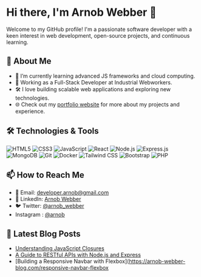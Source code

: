 # Hi there, I'm Arnob Webber 👋

Welcome to my GitHub profile! I'm a passionate software developer with a keen interest in web development, open-source projects, and continuous learning.

## 🚀 About Me

- 🌱 I’m currently learning advanced JS frameworks and cloud computing.
- 💼 Working as a Full-Stack Developer at Industrial Webworkers.
- 🛠️ I love building scalable web applications and exploring new technologies.
- 🌐 Check out my [portfolio website](https://arnob-webber-portfolio.com) for more about my projects and experience.

## 🛠️ Technologies & Tools

![HTML5](https://img.shields.io/badge/-HTML5-E34F26?style=flat-square&logo=html5&logoColor=white)
![CSS3](https://img.shields.io/badge/-CSS3-1572B6?style=flat-square&logo=css3)
![JavaScript](https://img.shields.io/badge/-JavaScript-F7DF1E?style=flat-square&logo=javascript&logoColor=black)
![React](https://img.shields.io/badge/-React-61DAFB?style=flat-square&logo=react&logoColor=black)
![Node.js](https://img.shields.io/badge/-Node.js-339933?style=flat-square&logo=node.js&logoColor=white)
![Express.js](https://img.shields.io/badge/-Express.js-000000?style=flat-square&logo=express&logoColor=white)
![MongoDB](https://img.shields.io/badge/-MongoDB-47A248?style=flat-square&logo=mongodb&logoColor=white)
![Git](https://img.shields.io/badge/-Git-F05032?style=flat-square&logo=git&logoColor=white)
![Docker](https://img.shields.io/badge/-Docker-2496ED?style=flat-square&logo=docker&logoColor=white)
![Tailwind CSS](https://img.shields.io/badge/-Tailwind%20CSS-38B2AC?style=flat-square&logo=tailwind-css&logoColor=white)
![Bootstrap](https://img.shields.io/badge/-Bootstrap-563D7C?style=flat-square&logo=bootstrap&logoColor=white)
![PHP](https://img.shields.io/badge/-PHP-777BB4?style=flat-square&logo=php&logoColor=white)

## 📫 How to Reach Me

- 📧 Email: [developer.arnob@gmail.com](mailto:developer.arnob@gmail.com)
- 💼 LinkedIn: [Arnob Webber](https://www.linkedin.com/in/arnobcodes/)
- 🐦 Twitter: [@arnob_webber](https://twitter.com/arnob_webber)
- Instagram : [@arnob](https://www.instagram.com/thewebber.man/)

## 📝 Latest Blog Posts

<!-- BLOG-POST-LIST:START -->
- [Understanding JavaScript Closures](https://arnob-webber-blog.com/javascript-closures)
- [A Guide to RESTful APIs with Node.js and Express](https://arnob-webber-blog.com/restful-apis-nodejs-express)
- [Building a Responsive Navbar with Flexbox](https://arnob-webber-blog.com/responsive-navbar-flexbox
